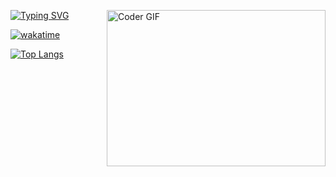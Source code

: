 
[![Typing SVG](https://readme-typing-svg.herokuapp.com?color=%2326F711&lines=Welcome;My+name+is+Serdar;I+am+developer)](https://git.io/typing-svg)
<img align="right" alt="Coder GIF" height=250 width=350 src="https://cdn.dribbble.com/users/730703/screenshots/6581243/avento.gif" />



[![wakatime](https://wakatime.com/badge/user/1b409bcd-8e07-4a9a-8bb3-8fa291335500.svg)](https://wakatime.com/@1b409bcd-8e07-4a9a-8bb3-8fa291335500)

[![Top Langs](https://github-readme-stats.vercel.app/api/top-langs/?username=SAgamyradov&theme=chartreuse-dark&hide_border=true)](https://github.com/SAgamyradov)



